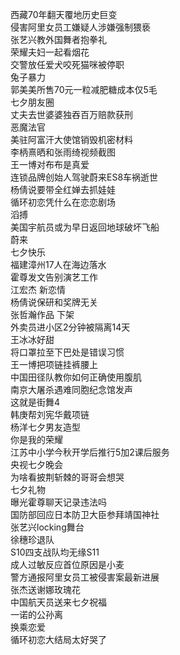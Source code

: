 西藏70年翻天覆地历史巨变  
侵害阿里女员工嫌疑人涉嫌强制猥亵  
张艺兴教外国舞者抱拳礼  
荣耀夫妇一起看烟花  
交警放任爱犬咬死猫咪被停职  
兔子暴力  
郭美美所售70元一粒减肥糖成本仅5毛  
七夕朋友圈  
丈夫去世婆婆独吞百万赔款获刑  
恶魔法官  
美驻阿富汗大使馆销毁机密材料  
李柄熹晒和张雨绮视频截图  
王一博对布布是真爱  
连锁品牌创始人驾驶蔚来ES8车祸逝世  
杨倩说要带全红婵去抓娃娃  
循环初恋凭什么在恋恋剧场  
滔搏  
美国宇航员或为早日返回地球破坏飞船  
蔚来  
七夕快乐  
福建漳州17人在海边落水  
霍尊发文告别演艺工作  
江宏杰 新恋情  
杨倩说保研和奖牌无关  
张哲瀚作品 下架  
外卖员进小区2分钟被隔离14天  
王冰冰好甜  
将口罩拉至下巴处是错误习惯  
王一博把项链挂裤腰上  
中国田径队教你如何正确使用腹肌  
南京大屠杀遇难同胞纪念馆发声  
这就是街舞4  
韩庚帮刘宪华戴项链  
杨洋七夕男友造型  
你是我的荣耀  
江苏中小学今秋开学后推行5加2课后服务  
央视七夕晚会  
为啥看披荆斩棘的哥哥会想哭  
七夕礼物  
曝光霍尊聊天记录违法吗  
国防部回应日本防卫大臣参拜靖国神社  
张艺兴locking舞台  
徐穗珍退队  
S10四支战队均无缘S11  
成人过敏反应首位原因是小麦  
警方通报阿里女员工被侵害案最新进展  
张杰送谢娜玫瑰花  
中国航天员送来七夕祝福  
一诺的公孙离  
换乘恋爱  
循环初恋大结局太好哭了  
